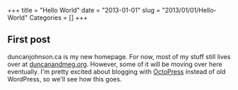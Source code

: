 +++
title = "Hello World"
date = "2013-01-01"
slug = "2013/01/01/Hello-World"
Categories = []
+++

## First post

duncanjohnson.ca is my new homepage. For now, most of my stuff still lives over at [duncanandmeg.org](http://www.duncanandmeg.org). However, some of it will be moving over here eventually. I'm pretty excited about blogging with [OctoPress](http://octopress.org/) instead of old WordPress, so we'll see how this goes.
